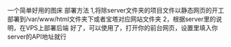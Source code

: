 一个简单好用的图床
部署方法
1,将除server文件夹的项目文件以静态网页的开工部署到/var/www/html文件夹下或者宝塔对应网站文件夹
2，根据server里的说明，在VPS上部署后端
好了，可以使用了，打开你的前台网页，设置里填入你server的API地址就行
